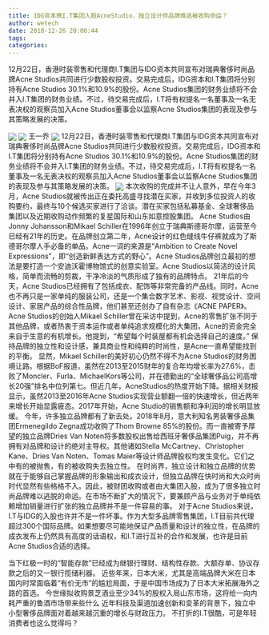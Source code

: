 ```yaml
---
title: IDG资本携I.T集团入股AcneStudio，独立设计师品牌难逃被收购命运？
author: wetech
date: 2018-12-26 20:00:44
tags: 
categories: 
---
```

12月22日，香港时装零售和代理商I.T集团与IDG资本共同宣布对瑞典奢侈时尚品牌Acne Studios共同进行少数股权投资。交易完成后，IDG资本和I.T集团将分别持有Acne Studios 30.1%和10.9%的股份。Acne Studios集团的财务业绩将不会并入I.T集团的财务业绩。不过，待交易完成后，I.T将有权提名一名董事及一名无表决权的观察员加入Acne Studios董事会以监察Acne Studios集团的表现及参与其策略发展的决策。
<!-- more -->
<img align="center" border="0" src="https://imgcdn.yicai.com/uppics/images/2018/12/17358f0a57c2d3e1842d7823c86969ff.jpg" />
<img align="center" border="0" src="https://imgcdn.yicai.com/uppics/images/2018/12/ba3ab21d409975e5e32144ea644f9975.jpg" />
王一乔
<img align="center" border="0" src="https://imgcdn.yicai.com/uppics/images/2018/12/ec22ab468dc06457a1207a0017af97ea.jpg" />
12月22日，香港时装零售和代理商I.T集团与IDG资本共同宣布对瑞典奢侈时尚品牌Acne Studios共同进行少数股权投资。交易完成后，IDG资本和I.T集团将分别持有Acne Studios 30.1%和10.9%的股份。Acne Studios集团的财务业绩将不会并入I.T集团的财务业绩。不过，待交易完成后，I.T将有权提名一名董事及一名无表决权的观察员加入Acne Studios董事会以监察Acne Studios集团的表现及参与其策略发展的决策。
<img align="center" border="0" src="https://imgcdn.yicai.com/uppics/images/2018/12/9caa1ccd8a5915f269a666bf04a49cff.jpg" />
本次收购的完成并不让人意外，早在今年3月，Acne Studios就被传出正在委托高盛寻找潜在买家，并收到多位投资人的收购要约，最终与10个候选买家进行了洽谈。潜在买家包括私募基金、全球奢侈品集团以及近期收购动作频繁的复星国际和山东如意控股集团。
Acne Studios由Jonny Johansson和Mikael Schiller在1996年创立于瑞典斯德哥尔摩，运营至今已经有21年的历史。在品牌创立第二年，Acne设计的红色缝线牛仔裤就成为了斯德哥尔摩人手必备的单品。Acne一词的来源是“Ambition to Create Novel Expressions”，即“创造新鲜表达方式的野心”。Acne Studios品牌创立最初的想法是要打造一个安迪沃霍博物馆式的创意实验室。Acne Studios以简洁的设计风格，简单而流畅的剪裁，干净冷淡的气质形成了独有的品牌特点。
21年后的今天，Acne Studios已经拥有了包括成衣、配饰等非常完备的产品线。同时，Acne也不再只是一家单纯的服装公司，还是一个集合数字艺术、影视、视觉设计、空间设计、家居产品的综合性品牌，他们甚至还创办了自有杂志《ACNE PAPER》。
Acne Studios的创始人Mikael Schiller曾在采访中提到，Acne的零售扩张不同于其他品牌，或者热衷于资本运作或者单纯追求规模化的大集团，Acne的资金完全来自于生意的有机增长。他提到，“希望每个时装屋都有机会选择自己的速度。”
保持品牌的独立性和设计感，兼具商业性和纯粹的时尚性，是Acne一直希望能找到的平衡。
显然，Mikael Schiller的美好初心仍然不得不为Acne Studios的财务困境让路。根据BoF报道，虽然在2013至2015财年的复合年均增长率为27.6%，击败了Moncler、Furla、MichaelKors等公司，并在德勤出的“全球奢侈品公司高增长20强”排名中位列第七。但近几年，AcneStudios的热度开始下降。据相关财报显示，虽然2013至2016年Acne Studios实现营业额翻一倍的快速增长，但近两年来增长开始显露疲态。2017年开始，Acne Studio的销售额和净利润的增长明显放缓。
今年，许多独立品牌都有了新去处。2018年8月，意大利知名男装奢侈品集团Ermenegildo Zegna成功收购了Thom Browne 85%的股份。而一直被寄予厚望的独立品牌Dries Van Noten将多数股权出售给西班牙奢侈品集团Puig，并不再拥有对品牌和设计的绝对主导权。其他诸如Stella McCartney、Christopher Kane、Dries Van Noten、Tomas Maier等设计师品牌股权均发生变化。它们之中有的被抛售，有的被收购失去独立性。
在时尚界，独立设计和独立品牌的优势就在于能够自己掌握品牌的形象输出和成衣设计，但独立品牌在快时尚和大众时尚时代显然有些格格不入。因此，被财团收购或者由大集团入股，成为了很多独立时尚品牌难以逃脱的命运。在市场不断扩大的情况下，要兼顾产品与业务对于单纯依赖增加销量进行扩张的独立品牌并不是一件容易的事。
对于Acne Studios来说，I.T与IDG的入股也许并不是一件坏事。作为大型多品牌零售集团，I.T目前共代理超过300个国际品牌。如果想要尽可能地保证产品质量和设计的独立性，在品牌的成衣发布上仍然具有高度的话语权，和I.T进行互补的合作和发展，也许是目前Acne Studios合适的选择。
 
 
当下红极一时的“智能存款”已经成为继银行理财、结构性存款、大额存单、协议存款之后的又一银行揽储利器。
近些年来，日本大米，尤其是高端品牌大米在日本国内时常面临着“有价无市”的尴尬局面，于是中国市场成为了日本大米拓展海外之路的首选。
今世缘拟收购景芝酒业至少34%的股权入局山东市场，这将给一向内耗严重的鲁酒市场带来些什么
近年科技及渠道加速创新和变革的背景下，独立中小型奢侈品牌面对着越来越沉重的增长与财政压力。
不打折的I.T很酷，可是年轻消费者也这么觉得吗？
